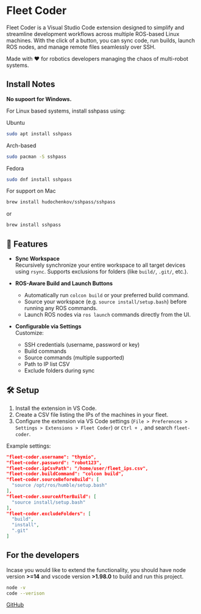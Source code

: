 # Fleet Coder

Fleet Coder is a Visual Studio Code extension designed to simplify and streamline development workflows across multiple ROS-based Linux machines. With the click of a button, you can sync code, run builds, launch ROS nodes, and manage remote files seamlessly over SSH.

Made with ❤️ for robotics developers managing the chaos of multi-robot systems.<br/>

## Install Notes

**No supoort for Windows.**

For Linux based systems, install sshpass using:

Ubuntu
```bash
sudo apt install sshpass
```
Arch-based
```bash
sudo pacman -S sshpass
```
Fedora
```bash
sudo dnf install sshpass
```

For support on Mac
```bash
brew install hudochenkov/sshpass/sshpass
```
or

```bash
brew install sshpass
```
## 🔧 Features

- **Sync Workspace**  
  Recursively synchronize your entire workspace to all target devices using `rsync`. Supports exclusions for folders (like `build/`, `.git/`, etc.).

- **ROS-Aware Build and Launch Buttons**  
  - Automatically run `colcon build` or your preferred build command.
  - Source your workspace (e.g. `source install/setup.bash`) before running any ROS commands.
  - Launch ROS nodes via `ros launch` commands directly from the UI.

- **Configurable via Settings**  
  Customize:
  - SSH credentials (username, password or key)
  - Build commands
  - Source commands (multiple supported)
  - Path to IP list CSV
  - Exclude folders during sync

## 🛠️ Setup

1. Install the extension in VS Code.
2. Create a CSV file listing the IPs of the machines in your fleet.
3. Configure the extension via VS Code settings (`File > Preferences > Settings > Extensions > Fleet Coder`) or `Ctrl + ,` and search `fleet-coder`.

Example settings:
```json
"fleet-coder.username": "thymio",
"fleet-coder.password": "robot123",
"fleet-coder.ipCsvPath": "/home/user/fleet_ips.csv",
"fleet-coder.buildCommand": "colcon build",
"fleet-coder.sourceBeforeBuild": [
  "source /opt/ros/humble/setup.bash"
],
"fleet-coder.sourceAfterBuild": [
  "source install/setup.bash"
],
"fleet-coder.excludeFolders": [
  "build",
  "install",
  ".git"
]
```

## For the developers
Incase you would like to extend the functionality, you should have node version **>=14** and vscode version **>1.98.0** to build and run this project.
```bash
node -v
code --verison
```
[GitHub](https://github.com/nomaanhusain/FleetCoder)